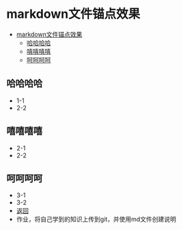 # markdown文件锚点效果

- [markdown文件锚点效果](#markdown文件锚点效果)
  - [哈哈哈哈](#哈哈哈哈)
  - [嘻嘻嘻嘻](#嘻嘻嘻嘻)
  - [呵呵呵呵](#呵呵呵呵)

## 哈哈哈哈

- 1-1
- 2-2

## 嘻嘻嘻嘻

- 2-1
- 2-2

## 呵呵呵呵

- 3-1
- 3-2
- [返回](#markdown文件锚点效果)
- 作业，将自己学到的知识上传到git，并使用md文件创建说明
